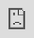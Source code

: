 ## Sketch B.C 정기대회 게시판

외부 유출시 사이트 차단.
본 사이트는 Sketch B.C 클럽회원들의 경기결과 열람만을 위한 사이트이며 게시글 업로드및 문의기능은 사용 불가능
기타 건의사항은 v6306@naver.com 또는 사이트 관리자에게 문의

### 최근 경기결과

가장최근 경기에 대한 경기결과이며 전체 데이터를 원하는경우 경기이사(부종민) 또는 운영진에게 문의(클럽장 : 이찬혁, 총무 : 문수희)

<iframe src="https://docs.google.com/spreadsheets/d/e/2PACX-1vSr50IJzLII6GAOj4TQKZgxZ_WGBIKGnx7ppzcr4tnIaEyWrHHw-ra2BMCTFfGKC_NgQ3KhFb_rE_0T/pubhtml?gid=189085316&amp;single=true&amp;widget=true&amp;headers=false" frameborder="0" style="overflow:hidden;overflow-x:hidden;overflow-y:hidden;height:150%;width:150%;position:absolute;top:0px;left:0px;right:0px;bottom:0px" height="150%" width="150%"></iframe>

경기결과 문의 : 부종민

### 클럽 공지사항

-

### 볼링용품 구매

Having trouble with Pages? Check out our [documentation](https://help.github.com/categories/github-pages-basics/) or [contact support](https://github.com/contact) and we’ll help you sort it out.
